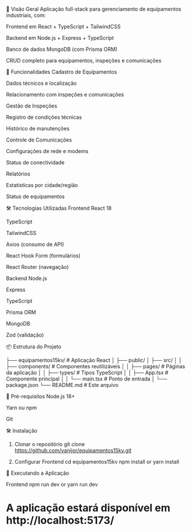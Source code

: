 📌 Visão Geral
Aplicação full-stack para gerenciamento de equipamentos industriais, com:

Frontend em React + TypeScript + TailwindCSS

Backend em Node.js + Express + TypeScript

Banco de dados MongoDB (com Prisma ORM)

CRUD completo para equipamentos, inspeções e comunicações

🚀 Funcionalidades
Cadastro de Equipamentos

Dados técnicos e localização

Relacionamento com inspeções e comunicações

Gestão de Inspeções

Registro de condições técnicas

Histórico de manutenções

Controle de Comunicações

Configurações de rede e modems

Status de conectividade

Relatórios

Estatísticas por cidade/região

Status de equipamentos

🛠 Tecnologias Utilizadas
Frontend
React 18

TypeScript

TailwindCSS

Axios (consumo de API)

React Hook Form (formulários)

React Router (navegação)

Backend
Node.js

Express

TypeScript

Prisma ORM

MongoDB

Zod (validação)

📦 Estrutura do Projeto

├── equipamentos15kv/              # Aplicação React
│   ├── public/
│   ├── src/
│   │   ├── components/    # Componentes reutilizáveis
│   │   ├── pages/         # Páginas da aplicação
│   │   ├── types/         # Tipos TypeScript
│   │   ├── App.tsx        # Componente principal
│   │   └── main.tsx       # Ponto de entrada
│   └── package.json
└── README.md              # Este arquivo

🔌 Pré-requisitos
Node.js 18+

Yarn ou npm

Git

🛠 Instalação
1. Clonar o repositório
git clone https://github.com/vanijor/equipamentos15kv.git


2. Configurar Frontend
cd equipamentos15kv
npm install or yarn install

🚀 Executando a Aplicação

Frontend
npm run dev or yarn run dev
# A aplicação estará disponível em http://localhost:5173/